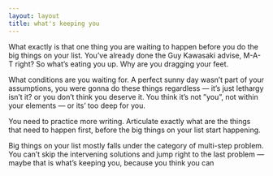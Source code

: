 ```yaml
---
layout: layout
title: what's keeping you
---
```


What exactly is that one thing you are waiting to happen before you do the big things on your list. You’ve already done the Guy Kawasaki advise, M-A-T right? So what’s eating you up. Why are you dragging your feet.

What conditions are you waiting for. A perfect sunny day wasn’t part of your assumptions, you were gonna do these things regardless — it’s just lethargy isn’t it? or you don’t think you deserve it. You think it’s not  ”you”,  not within your elements — or its’ too deep for you.  

You need to practice more writing. Articulate exactly what are the things that need to happen first, before the big things on your list start happening.  

Big things on your list mostly falls under the category of multi-step problem. You can’t skip the intervening solutions and jump right to the last problem — maybe that is what’s keeping you, because you think you can
